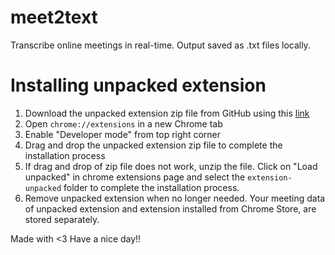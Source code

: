 # meet2text
Transcribe online meetings in real-time. Output saved as .txt files locally.

# Installing unpacked extension
1. Download the unpacked extension zip file from GitHub using this [link](https://github.com/S0hamBOT/meet2text/archive/refs/heads/main.zip)
2. Open `chrome://extensions` in a new Chrome tab
3. Enable "Developer mode" from top right corner
4. Drag and drop the unpacked extension zip file to complete the installation process
5. If drag and drop of zip file does not work, unzip the file. Click on "Load unpacked" in chrome extensions page and select the `extension-unpacked` folder to complete the installation process.
6. Remove unpacked extension when no longer needed. Your meeting data of unpacked extension and extension installed from Chrome Store, are stored separately.

Made with <3
Have a nice day!!
